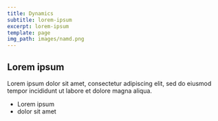 ```yaml
---
title: Dynamics
subtitle: lorem-ipsum
excerpt: lorem-ipsum
template: page
img_path: images/namd.png
---
```

## Lorem ipsum
Lorem ipsum dolor sit amet, consectetur adipiscing elit, sed do eiusmod tempor incididunt ut labore et dolore magna aliqua.
- Lorem ipsum
- dolor sit amet
